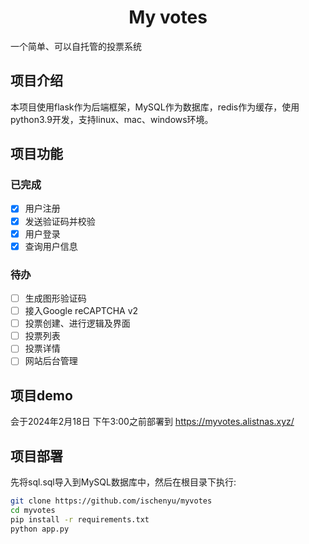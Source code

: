 <h1 align="center">My votes</h1>
<p1 align="center">一个简单、可以自托管的投票系统</p1>

## 项目介绍
本项目使用flask作为后端框架，MySQL作为数据库，redis作为缓存，使用python3.9开发，支持linux、mac、windows环境。

## 项目功能
### 已完成
- [x] 用户注册
- [x] 发送验证码并校验
- [x] 用户登录
- [x] 查询用户信息
### 待办
- [ ] 生成图形验证码
- [ ] 接入Google reCAPTCHA v2
- [ ] 投票创建、进行逻辑及界面
- [ ] 投票列表
- [ ] 投票详情
- [ ] 网站后台管理

## 项目demo
会于2024年2月18日 下午3:00之前部署到 https://myvotes.alistnas.xyz/
## 项目部署
先将sql.sql导入到MySQL数据库中，然后在根目录下执行:
```bash
git clone https://github.com/ischenyu/myvotes
cd myvotes
pip install -r requirements.txt
python app.py
```